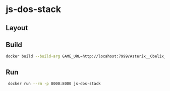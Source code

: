 # js-dos-stack

## Layout

## Build

```sh
docker build --build-arg GAME_URL=http://locahost:7999/Asterix__Obelix_1996.zip --build-arg GAME_PATH=AsterixO/OBELIX --build-arg GAME_ARGS=OBELIX.EXE -t js-dos-stack .
```

## Run

```sh
 docker run --rm -p 8000:8000 js-dos-stack
```